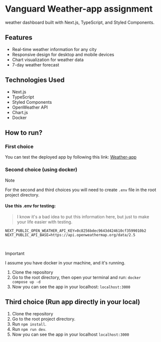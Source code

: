 # Vanguard Weather-app assignment

weather dashboard built with Next.js, TypeScript, and Styled Components.

## Features
- Real-time weather information for any city
- Responsive design for desktop and mobile devices
- Chart visualization for weather data
- 7-day weather forecast

## Technologies Used
- Next.js
- TypeScript
- Styled Components
- OpenWeather API
- Chart.js
- Docker

## How to run?

### First choice

You can test the deployed app by following this link: [Weather-app](https://vanguard-weather.vercel.app/)

### Second choice (using docker)

> [!NOTE]  
> For the second and third choices you will need to create `.env` file in the root project directory.

#### Use this .env for testing:

> I know it's a bad idea to put this information here, but just to make your life easier with testing.<br/>

```
NEXT_PUBLIC_OPEN_WEATHER_API_KEY=0c8256bdec9643d424610cf3599010b2
NEXT_PUBLIC_API_BASE=https://api.openweathermap.org/data/2.5
``` 
<br/>

> [!IMPORTANT]  
> I assume you have docker in your machine, and it's running.

1. Clone the repository
2. Go to the root directory, then open your terminal and run: `docker compose up -d`
3. Now you can see the app in your localhost: ``` localhost:3000 ```


## Third choice (Run app directly in your local)

1. Clone the repository
2. Go to the root project directory.
3. Run ``` npm install ```.
4. Run ``` npm run dev ```.
5. Now you can see the app in your localhost ``` localhost:3000 ```
